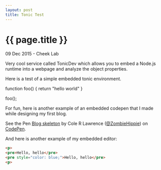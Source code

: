 ```yaml
---
layout: post
title: Tonic Test
---
```


{{ page.title }}
================

<p class="meta">09 Dec 2015 - Cheek Lab</p>

Very cool service called TonicDev which allows you to embed a Node.js runtime into a webpage and analyze the object properties.

Here is a test of a simple embedded tonic environment.

<script src="https://embed.tonicdev.com" data-element-id="my-element"></script>

<!-- anywhere else on your page -->
<div id="my-element">
function foo()
{
    return "hello world"
}

foo();
</div>

For fun, here is another example of an embedded codepen that I made while designing my first blog.
<p data-height="400" data-theme-id="0" data-slug-hash="pKAkf" data-default-tab="result" data-user="ZombieHippie" class='codepen'>See the Pen <a href='http://codepen.io/ZombieHippie/pen/pKAkf/'>Blog skeleton</a> by Cole R Lawrence (<a href='http://codepen.io/ZombieHippie'>@ZombieHippie</a>) on <a href='http://codepen.io'>CodePen</a>.</p>
<script async src="//assets.codepen.io/assets/embed/ei.js"></script>

And here is another example of my embedded editor:

<div id="live-test"></div>

```html live #test
<p>
<pre>Hello, hello</pre>
<pre style="color: blue;">Hello, hello</pre>
<p>
```
